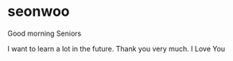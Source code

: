 # seonwoo

Good morning Seniors

I want to learn a lot in the future. Thank you very much.
I Love You
